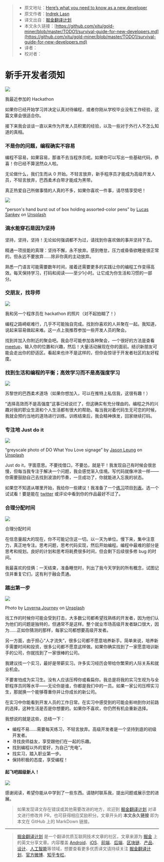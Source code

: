 > * 原文地址：[Here’s what you need to know as a new developer](https://medium.freecodecamp.org/survival-guide-for-new-developers-12d9b048bf06)
> * 原文作者：[Indrek Lasn](https://medium.freecodecamp.org/@wesharehoodies?source=post_header_lockup)
> * 译文出自：[掘金翻译计划](https://github.com/xitu/gold-miner)
> * 本文永久链接：[https://github.com/xitu/gold-miner/blob/master/TODO1/survival-guide-for-new-developers.md](https://github.com/xitu/gold-miner/blob/master/TODO1/survival-guide-for-new-developers.md)
> * 译者：
> * 校对者：

# 新手开发者须知

![](https://cdn-images-1.medium.com/max/1000/1*xeyKCFSqY3jPTSN9XeyOAw.jpeg)

我最近参加的 Hackathon

如果你已经开始学习并决定认真对待编程，或者你刚从学校毕业没有工作经验，这篇文章会很适合你。

接下来我会谈谈一直以来作为开发人员积累的经验，以及一些对于外行人不怎么知道的真相。

### 不是你的问题，编程确实不容易

编程不容易，如果容易，那谁不去当程序员呢。如果你可以写出一些基础代码，恭喜！你已经不算泯然众人啦。

无论做什么，我们生而从 0 开始。不轻言放弃，新手程序员才能成为高级开发人员，不轻言放弃，巴西柔术白带才能成为黑带。

真正热爱自己所做事情的人真的不多，如果你喜欢一件事，请尽情享受吧！ 

![](https://cdn-images-1.medium.com/max/800/0*PNvv2OrCq50EvAYp)

“person's hand burst out of box holding assorted-color pens” by [Lucas Sankey](https://unsplash.com/@lucassankey?utm_source=medium&utm_medium=referral) on [Unsplash](https://unsplash.com?utm_source=medium&utm_medium=referral)

### 滴水能穿石是因为坚持

坚持，坚持，坚持！无论如何强调都不为过，请找到你喜欢做的事并坚持下去。

精通一项技能的真理：坚持不懈，永不放弃。感到倦怠，压力或昏昏欲睡是很正常的。但永远不要放弃……除非你真的主动放弃。

熟悉一门语言可能需要数年时间，接着还需要更多的实践让你的编程工作变得高效。每天保持学习，打码和阅读——至少1小时。让它成为你生活和习惯的一部分。

### 交朋友，找导师

![](https://cdn-images-1.medium.com/max/1000/1*MDDfLudznFbYyTBMlH2h3w.jpeg)

我和另一个程序员在 hackathon 的照片（对不起拍糊了！）

编程之路崎岖难行，几乎不可能独自完成。找到你喜欢的人并聚在一起。我知道，说起来容易做起来难。这一点上我推荐参加一些开发人员的聚会。

找到并加入你附近的聚会吧。我会尽可能参加各种聚会，一个很好的方法是查看 [meetup](https://www.meetup.com/)，输入你的位置和兴趣，然后！大量活动展现在你的面前。结识新朋友可能会走出你的舒适区。看起来也许不是这样的，但你会惊讶于开发者社区的友好程度。

### 找到生活和编程的平衡；高效学习而不是高强度学习

![](https://cdn-images-1.medium.com/max/800/1*I7zR31LZe_fN90TFH0KSlQ.jpeg)

苏黎世的巴西柔术道场（如果你想加入，可以在推特上私信我，这很有趣！）

“选择高效而不是高强度”这事已经说烂了，但这确实有充分理由的。编程之外的兴趣对我的职业生涯和个人生活都有很大的帮助。每当我对着代码生无可恋的时候，我就会预约当地的道场进行训练。训练结束后，我会精神焕发，回家继续打码。

### 专注地 Just do it

![](https://cdn-images-1.medium.com/max/800/0*371TTicYdTOZiLIr)

“greyscale photo of DO What You Love signage” by [Jason Leung](https://unsplash.com/@ninjason?utm_source=medium&utm_medium=referral) on [Unsplash](https://unsplash.com?utm_source=medium&utm_medium=referral)

Just do it，字面意思。不要找借口，不要怂，就是干！我发现自己有时候会很怠慢，但每当我专注于解决一个问题，我会感觉渐入佳境。写代码就像冲浪一样——你需要鼓励自己去找到波浪的节奏，一旦成功了，你就能进入忘我的状态。

如果您不知道从哪里开始，我给你一些建议！我准备了一个[练习]((https://medium.freecodecamp.org/the-secret-to-being-a-top-developer-is-building-things-d3d058e4e472))项目[列表](https://medium.freecodecamp.org/the-secret-to-being-a-top-developer-is-building-things-heres-a-list-of-fun-apps-to-build-aac61ac0736c)。选一个试试看！要是能在 [twitter](https://twitter.com/lasnindrek) 或评论中看到你的作品最好不过了。

### 合理分配时间

![](https://cdn-images-1.medium.com/max/800/1*-HboHmcku3LQmRjTYAqJXg.jpeg)

合理分配时间

在信息量超大的现在，你不可能记住这一切。以一天为单位。慢下来，集中注意力，真正地专注。思考问题，思考代码实现，然后开始编程。编程中最难的部分是思考和规划。良好的计划和思考将耗费很多时间，但会剩下后续很多修 bug 的时间。

我最喜欢的伎俩：一天结束，准备睡觉时，列出了我今天学到的所有概念，试图记住并重复它们，这有利于融会贯通。

### 踏出第一步

![](https://cdn-images-1.medium.com/max/800/0*sBoaV5OMtg1XzCOC)

Photo by [Loverna Journey](https://unsplash.com/@loverna?utm_source=medium&utm_medium=referral) on [Unsplash](https://unsplash.com?utm_source=medium&utm_medium=referral)

找工作的时候你可能会受到打击，大多数公司都希望找熟练的开发者，因为他们认为他们的问题是独特的，但通常不是这样。整个就业市场高级开发者缺口很大，因为……正如你猜测的那样，每家公司都想要高级开发者。

另一方面，由于担心“人才流失”，很多公司都不愿意培养新手。简单来说，培养新手需要时间和投资，很多公司都不愿意这样做。如果你确实找到了一家愿意培训新手的公司，你就找到了一家很棒的公司。

我建议找一个实习，最好是带薪实习。许多实习经历会带给你繁荣的人际关系和就业机会。

不要害怕成为实习生。没有人应该压榨你或看扁你。我总是将我的实习生视为与全职程序员同等水平——无论你是谁，你都是我们中的一员。如果一家公司压榨实习生，那就换一个能够尊重你并让你成长的新公司。

在实习中你能看到开发人员的工作日常。在实习中感受到的可能会影响到你对前路的选择，这种生活是否是你想要的。如果你不喜欢，你仍然有机会重新选择。

我想说的就是这些，总结一下：

*   编程不易……需要每天练习，不轻言放弃。高级开发者是一个坚持到底的初级开发者。
*   寻找良师益友，享受跟他们在一起的乐趣。
*   找到编程以外的爱好，为自己“充电”。
*   找实习，踏入职业第一步。
*   保持积极的态度，享受编程！

#### 起飞吧超级新人！

![](https://cdn-images-1.medium.com/max/800/1*dBcGxW2Vdvs5GGmnKgqwgg@2x.jpeg)

感谢阅读，希望你能从中学到了一些东西。请随时联系我，提出问题或展示您的进展。

> 如果发现译文存在错误或其他需要改进的地方，欢迎到 [掘金翻译计划](https://github.com/xitu/gold-miner) 对译文进行修改并 PR，也可获得相应奖励积分。文章开头的 **本文永久链接** 即为本文在 GitHub 上的 MarkDown 链接。


---

> [掘金翻译计划](https://github.com/xitu/gold-miner) 是一个翻译优质互联网技术文章的社区，文章来源为 [掘金](https://juejin.im) 上的英文分享文章。内容覆盖 [Android](https://github.com/xitu/gold-miner#android)、[iOS](https://github.com/xitu/gold-miner#ios)、[前端](https://github.com/xitu/gold-miner#前端)、[后端](https://github.com/xitu/gold-miner#后端)、[区块链](https://github.com/xitu/gold-miner#区块链)、[产品](https://github.com/xitu/gold-miner#产品)、[设计](https://github.com/xitu/gold-miner#设计)、[人工智能](https://github.com/xitu/gold-miner#人工智能)等领域，想要查看更多优质译文请持续关注 [掘金翻译计划](https://github.com/xitu/gold-miner)、[官方微博](http://weibo.com/juejinfanyi)、[知乎专栏](https://zhuanlan.zhihu.com/juejinfanyi)。

